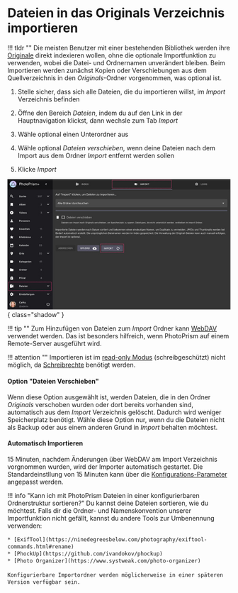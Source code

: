 # Dateien in das Originals Verzeichnis importieren #

!!! tldr ""
    Die meisten Benutzer mit einer bestehenden Bibliothek werden ihre [Originale](./indexing.md) direkt indexieren wollen, ohne die optionale Importfunktion zu verwenden, wobei die Datei- und Ordnernamen unverändert bleiben. 
    Beim Importieren werden zunächst Kopien oder Verschiebungen aus dem Quellverzeichnis in den *Originals*-Ordner vorgenommen, was optional ist.

1. Stelle sicher, dass sich alle Dateien, die du importieren willst, im *Import* Verzeichnis befinden

2. Öffne den Bereich *Dateien*, indem du auf den Link in der Hauptnavigation klickst, dann wechsle zum Tab *Import*

3. Wähle optional einen Unterordner aus

4. Wähle optional *Dateien verschieben*, wenn deine Dateien nach dem Import aus dem Ordner *Import* entfernt werden sollen

5. Klicke *Import*

![Screenshot](img/import-german.jpg){ class="shadow" }

!!! tip ""
    Zum Hinzufügen von Dateien zum *Import* Ordner kann [WebDAV](webdav.md) verwendet werden.
    Das ist besonders hilfreich, wenn PhotoPrism auf einem Remote-Server ausgeführt wird.

!!! attention ""
    Importieren ist im [read-only Modus](../settings/advanced.md#schreibgeschutzter-modus) (schreibgeschützt) nicht möglich, da [Schreibrechte](https://docs.photoprism.app/getting-started/troubleshooting/docker/#file-permissions) benötigt werden.
    
#### Option "Dateien Verschieben" ####

Wenn diese Option ausgewählt ist, werden Dateien, die in den Ordner *Originals* verschoben wurden oder dort bereits vorhanden sind,
automatisch aus dem *Import* Verzeichnis gelöscht.
Dadurch wird weniger Speicherplatz benötigt.
Wähle diese Option nur, wenn du die Dateien nicht als Backup oder aus einem anderen Grund in *Import* behalten möchtest.

#### Automatisch Importieren ####
15 Minuten, nachdem Änderungen über WebDAV am Import Verzeichnis vorgnommen wurden, wird der Importer automatisch gestartet.
Die Standardeinstllung von 15 Minuten kann über die [Konfigurations-Parameter](https://docs.photoprism.app/getting-started/config-options#index-workers) angepasst werden.

!!! info "Kann ich mit PhotoPrism Dateien in einer konfigurierbaren Ordnerstruktur sortieren?"
    Du kannst deine Dateien sortieren, wie du möchtest. Falls dir die Ordner- und Namenskonvention unserer Importfunktion nicht gefällt,
    kannst du andere Tools zur Umbenennung verwenden:

    * [ExifTool](https://ninedegreesbelow.com/photography/exiftool-commands.html#rename)
    * [PhockUp](https://github.com/ivandokov/phockup)
    * [Photo Organizer](https://www.systweak.com/photo-organizer)

    Konfigurierbare Importordner werden möglicherweise in einer späteren Version verfügbar sein.
